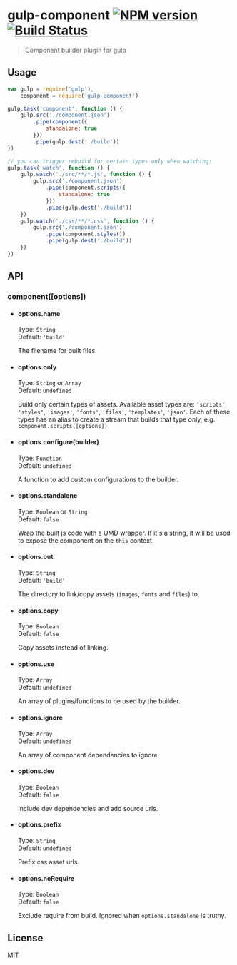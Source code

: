 # gulp-component [![NPM version](https://badge.fury.io/js/gulp-component.png)](http://badge.fury.io/js/gulp-component) [![Build Status](https://travis-ci.org/yyx990803/gulp-component.png?branch=master)](https://travis-ci.org/yyx990803/gulp-component)
> Component builder plugin for gulp

## Usage

``` js
var gulp = require('gulp'),
    component = require('gulp-component')

gulp.task('component', function () {
    gulp.src('./component.json')
        .pipe(component({
            standalone: true   
        }))
        .pipe(gulp.dest('./build'))
})

// you can trigger rebuild for certain types only when watching:
gulp.task('watch', function () {
    gulp.watch('./src/**/*.js', function () {
        gulp.src('./component.json')
            .pipe(component.scripts({
                standalone: true
            }))
            .pipe(gulp.dest('./build'))
    })
    gulp.watch('./css/**/*.css', function () {
        gulp.src('./component.json')
            .pipe(component.styles())
            .pipe(gulp.dest('./build'))
    })
})
```

## API

### component([options])

- #### options.name
    Type: `String`  
    Default: `'build'`

    The filename for built files.

- #### options.only
    Type: `String` or `Array`  
    Default: `undefined`

    Build only certain types of assets. Available asset types are: `'scripts'`, `'styles'`, `'images'`, `'fonts'`, `'files'`, `'templates'`, `'json'`. Each of these types has an alias to create a stream that builds that type only, e.g. `component.scripts([options])`

- #### options.configure(builder)
    Type: `Function`  
    Default: `undefined`

    A function to add custom configurations to the builder.

- #### options.standalone
    Type: `Boolean` or `String`  
    Default: `false`

    Wrap the built js code with a UMD wrapper. If it's a string, it will be used to expose the component on the `this` context.

- #### options.out
    Type: `String`  
    Default: `'build'`

    The directory to link/copy assets (`images`, `fonts` and `files`) to.

- #### options.copy
    Type: `Boolean`  
    Default: `false`

    Copy assets instead of linking.

- #### options.use
    Type: `Array`  
    Default: `undefined`

    An array of plugins/functions to be used by the builder.

- #### options.ignore
    Type: `Array`  
    Default: `undefined`

    An array of component dependencies to ignore.

- #### options.dev
    Type: `Boolean`  
    Default: `false`

    Include dev dependencies and add source urls.

- #### options.prefix
    Type: `String`  
    Default: `undefined`

    Prefix css asset urls.

- #### options.noRequire
    Type: `Boolean`  
    Default: `false`

    Exclude require from build. Ignored when `options.standalone` is truthy.

## License

MIT